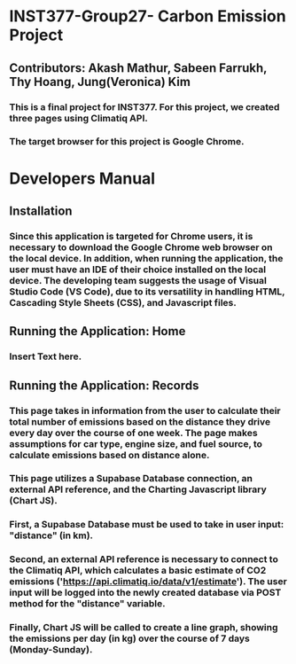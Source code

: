 # INST377-Group27- Carbon Emission Project
## Contributors: Akash Mathur, Sabeen Farrukh, Thy Hoang, Jung(Veronica) Kim
### This is a final project for INST377. For this project, we created three pages using Climatiq API. 

### The target browser for this project is Google Chrome.



# Developers Manual 
## Installation
### Since this application is targeted for Chrome users, it is necessary to download the Google Chrome web browser on the local device. In addition, when running the application, the user must have an IDE of their choice installed on the local device. The developing team suggests the usage of Visual Studio Code (VS Code), due to its versatility in handling HTML, Cascading Style Sheets (CSS), and Javascript files.

## Running the Application: Home
### Insert Text here.

## Running the Application: Records
### This page takes in information from the user to calculate their total number of emissions based on the distance they drive every day over the course of one week. The page makes assumptions for car type, engine size, and fuel source, to calculate emissions based on distance alone. 
### This page utilizes a Supabase Database connection, an external API reference, and the Charting Javascript library (Chart JS). 
### First, a Supabase Database must be used to take in user input: "distance" (in km). 
### Second, an external API reference is necessary to connect to the Climatiq API, which calculates a basic estimate of CO2 emissions ('https://api.climatiq.io/data/v1/estimate'). The user input will be logged into the newly created database via POST method for the "distance" variable. 
### Finally, Chart JS will be called to create a line graph, showing the emissions per day (in kg) over the course of 7 days (Monday-Sunday).

